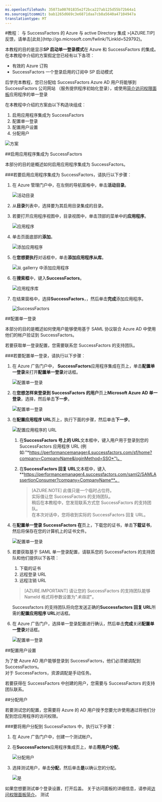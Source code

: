 ```yaml
---
ms.openlocfilehash: 35073a00701835e2f2bca227ab125d55b72b64a1
ms.sourcegitcommit: bab1265d669c3e6871daa7cb8a5640a47104947a
translationtype: MT
---
```

<properties pageTitle="教程︰ Azure 与 active Directory 集成与 SuccessFactors |Microsoft Azure" description="了解如何使用 SuccessFactors Azure Active Directory 以启用单一登录、 自动化资源调配，和更多。" services="active-directory" authors="MarkusVi"  documentationCenter="na" manager="stevenpo"/>
<tags ms.service="active-directory" ms.devlang="na" ms.topic="article" ms.tgt_pltfrm="na" ms.workload="identity" ms.date="08/01/2015" ms.author="markvi" />
#教程︰ 与 SuccessFactors 的 Azure 与 active Directory 集成
>[AZURE.TIP]反馈，请单击[此处](http://go.microsoft.com/fwlink/?LinkId=529792)。
  
本教程的目的是显示**SP 启动单一登录模式**在 Azure 和 SuccessFactors 的集成。  
在本教程中介绍的方案假定您已经有以下各项︰

-   有效的 Azure 订购
-   SuccessFactors 一个登录启用的订阅中 SP 启动模式
  
后学完本教程，您已分配给 SuccessFactors Azure AD 用户将能够到 SuccessFactors 公司网站 （服务提供程序初始化登录），或使用[简介访问权限面板](https://msdn.microsoft.com/library/dn308586)应用程序的单一登录
  
在本教程中介绍的方案由以下构造块组成︰

1.  启用应用程序集成为 SuccessFactors
2.  配置单一登录
3.  配置用户设置
4.  分配用户

![方案](./media/active-directory-saas-successfactors-tutorial/IC791135.png "Scenario")

##启用应用程序集成为 SuccessFactors
  
本部分的目的是概述如何启用应用程序集成为 SuccessFactors。

###若要启用应用程序集成为 SuccessFactors，请执行以下步骤︰

1.  在 Azure 管理门户中，在左侧的导航窗格中，单击**活动目录**。

    ![活动目录](./media/active-directory-saas-successfactors-tutorial/IC700993.png "Active Directory")

2.  从**目录**列表中，选择要为其启用目录集成的目录。

3.  若要打开应用程序视图中，目录视图中，单击顶部的菜单中的**应用程序**。

    ![应用程序](./media/active-directory-saas-successfactors-tutorial/IC700994.png "Applications")

4.  单击页面底部的**添加**。

    ![添加应用程序](./media/active-directory-saas-successfactors-tutorial/IC749321.png "Add application")

5.  在**您想要执行**对话框中，单击**添加应用程序从库**。

    ![从 gallerry 中添加应用程序](./media/active-directory-saas-successfactors-tutorial/IC749322.png "Add an application from gallerry")

6.  在**搜索框**中，键入**SuccessFactors**。

    ![应用程序库](./media/active-directory-saas-successfactors-tutorial/IC791136.png "Appliation Gallery")

7.  在结果窗格中，选择**SuccessFactors**，，然后单击**完成**添加应用程序。

    ![SuccessFactors](./media/active-directory-saas-successfactors-tutorial/IC791137.png "SuccessFactors")

##配置单一登录
  
本部分的目的是概述如何使用户能够使用基于 SAML 协议联合 Azure AD 中使用他们的帐户验证到 SuccessFactors。
  
若要获取单一登录配置，您需要联系您 SuccessFactors 的支持团队。

###若要配置单一登录，请执行以下步骤︰

1.  在 Azure 广告门户中， **SuccessFactors**应用程序集成在页上，单击**配置单一登录**来打开**配置单一登录**对话框。

    ![配置单一登录](./media/active-directory-saas-successfactors-tutorial/IC791138.png "Configure Single Sign-On")

2.  在**您想怎样来登录到 SuccessFactors 的用户**页上**Microsoft Azure AD 单一登录**，选择，然后单击**下一步**。

    ![配置单一登录](./media/active-directory-saas-successfactors-tutorial/IC791139.png "Configure Single Sign-On")

3.  在**配置应用程序 URL**页上，执行下面的步骤，然后单击**下一步**。

    ![配置应用程序的 URL](./media/active-directory-saas-successfactors-tutorial/IC791140.png "Configure App URL")

    1.  在**SuccessFactors 号上的 URL**文本框中，键入用户用于登录到您的 SuccessFactors 应用程序 URL (例如:"*https://performancemanager4.successfactors.com/sf/home?company=CompanyName&loginMethod=SSO*")。
    2.  在**SuccessFactors 回复 URL**文本框中，键入**https://performancemanager4.successfactors.com/saml2/SAMLAssertionConsumer?company=CompanyName**。

        >[AZURE.NOTE] 此值只是一个临时占位符。  
        >实际值让您 SuccessFactors 的支持团队。  
        >稍后在本教程中，您发现联系方式您 SuccessFactors 的支持团队。  
        >在本次对话中，您将收到实际的 SuccessFactors 回复 URL。

4.  在**配置单一登录 SuccessFactors 在**页上，下载您的证书，单击**下载证书**，然后将保存在您的计算机上的证书文件。

    ![配置单一登录](./media/active-directory-saas-successfactors-tutorial/IC791141.png "Configure Single Sign-On")

5.  若要获取基于 SAML 单一登录配置，请联系您的 SuccessFactors 的支持团队和他们提供以下各项︰

    1.  下载的证书
    2.  远程登录 URL
    3.  远程注销 URL

    >[AZURE.IMPORTANT] 请让您的 SuccessFactors 的支持团队能够 NameId 格式将参数设置为"*未指定*"。

    Successfactors 的支持团队将向您发送正确的**Successfactors 回复 URL**所需的**配置应用程序 URL**对话框。

6.  在 Azure 广告门户，选择单一登录配置进行确认，然后单击**完成**关闭**配置单一登录**对话框。

    ![配置单一登录](./media/active-directory-saas-successfactors-tutorial/IC791142.png "Configure Single Sign-On")

##配置用户设置
  
为了使 Azure AD 用户能够登录到 SuccessFactors，他们必须被调配到 SuccessFactors。  
对于 SuccessFactors，资源调配是手动任务。
  
若要获得在 SuccessFactors 中创建的用户，您需要与 SuccessFactors 的支持团队联系。

##分配用户
  
若要测试您的配置，您需要将 Azure 的 AD 用户授予您要允许使用通过将他们分配到您应用程序的访问权限。

###要将用户分配到 SuccessFactors 中，执行以下步骤︰

1.  在 Azure 广告门户中，创建一个测试帐户。

2.  在**SuccessFactors**应用程序集成页上，单击**将用户分配**。

    ![分配用户](./media/active-directory-saas-successfactors-tutorial/IC791143.png "Assign Users")

3.  选择测试用户，单击**分配**，然后单击**是**以确认您的分配。

    ![是](./media/active-directory-saas-successfactors-tutorial/IC767830.png "Yes")
  
如果您想要测试单个登录设置，打开后盖。 关于访问面板的详细信息，请参阅[访问权限面板简介](https://msdn.microsoft.com/library/dn308586)。
测试
